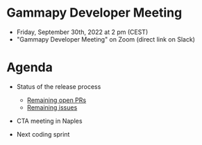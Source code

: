 # Gammapy Developer Meeting

* Friday, September 30th, 2022 at 2 pm (CEST)
* "Gammapy Developer Meeting" on Zoom (direct link on Slack)
# Agenda



* Status of the release process
  * [Remaining open PRs](https://github.com/gammapy/gammapy/pulls?q=is%3Aopen+is%3Apr+milestone%3A1.0)
  * [Remaining issues](https://github.com/gammapy/gammapy/issues?q=is%3Aopen+is%3Aissue+milestone%3A1.0)

* CTA meeting in Naples
* Next coding sprint
  
  


 



